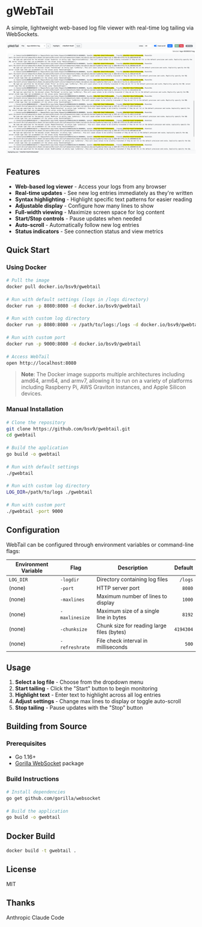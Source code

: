 # gWebTail

A simple, lightweight web-based log file viewer with real-time log tailing via WebSockets.

![WebTail Screenshot](gwebtail.png)

## Features

- **Web-based log viewer** - Access your logs from any browser
- **Real-time updates** - See new log entries immediately as they're written
- **Syntax highlighting** - Highlight specific text patterns for easier reading
- **Adjustable display** - Configure how many lines to show
- **Full-width viewing** - Maximize screen space for log content
- **Start/Stop controls** - Pause updates when needed
- **Auto-scroll** - Automatically follow new log entries
- **Status indicators** - See connection status and view metrics

## Quick Start

### Using Docker

```bash
# Pull the image
docker pull docker.io/bsv9/gwebtail

# Run with default settings (logs in /logs directory)
docker run -p 8080:8080 -d docker.io/bsv9/gwebtail

# Run with custom log directory
docker run -p 8080:8080 -v /path/to/logs:/logs -d docker.io/bsv9/gwebtail

# Run with custom port
docker run -p 9000:8080 -d docker.io/bsv9/gwebtail

# Access WebTail
open http://localhost:8080
```

> **Note**: The Docker image supports multiple architectures including amd64, arm64, and armv7, allowing it to run on a variety of platforms including Raspberry Pi, AWS Graviton instances, and Apple Silicon devices.

### Manual Installation

```bash
# Clone the repository
git clone https://github.com/bsv9/gwebtail.git
cd gwebtail

# Build the application
go build -o gwebtail

# Run with default settings
./gwebtail

# Run with custom log directory
LOG_DIR=/path/to/logs ./gwebtail

# Run with custom port
./gwebtail -port 9000
```

## Configuration

WebTail can be configured through environment variables or command-line flags:

| Environment Variable | Flag            | Description                                | Default       |
|----------------------|-----------------|--------------------------------------------|--------------:|
| `LOG_DIR`            | `-logdir`       | Directory containing log files             | `/logs`       |
| (none)               | `-port`         | HTTP server port                           | `8080`        |
| (none)               | `-maxlines`     | Maximum number of lines to display         | `1000`        |
| (none)               | `-maxlinesize`  | Maximum size of a single line in bytes     | `8192`        |
| (none)               | `-chunksize`    | Chunk size for reading large files (bytes) | `4194304`     |
| (none)               | `-refreshrate`  | File check interval in milliseconds        | `500`         |

## Usage

1. **Select a log file** - Choose from the dropdown menu
2. **Start tailing** - Click the "Start" button to begin monitoring
3. **Highlight text** - Enter text to highlight across all log entries
4. **Adjust settings** - Change max lines to display or toggle auto-scroll
5. **Stop tailing** - Pause updates with the "Stop" button

## Building from Source

### Prerequisites

- Go 1.16+
- [Gorilla WebSocket](https://github.com/gorilla/websocket) package

### Build Instructions

```bash
# Install dependencies
go get github.com/gorilla/websocket

# Build the application
go build -o gwebtail
```

## Docker Build

```bash
docker build -t gwebtail .
```

## License

MIT


## Thanks

Anthropic Claude Code
